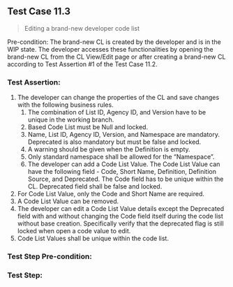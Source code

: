 ## Test Case 11.3

> Editing a brand-new developer code list

Pre-condition: The brand-new CL is created by the developer and is in the WIP state. The developer accesses these functionalities by opening the brand-new CL from the CL View/Edit page or after creating a brand-new CL according to Test Assertion #1 of the Test Case 11.2.



### Test Assertion:

1. The developer can change the properties of the CL and save changes with the following business rules.
	1. The combination of List ID, Agency ID, and Version have to be unique in the working branch.
	2. Based Code List must be Null and locked.
	3. Name, List ID, Agency ID, Version, and Namespace are mandatory. Deprecated is also mandatory but must be false and locked.
	4. A warning should be given when the Definition is empty.
	5. Only standard namespace shall be allowed for the “Namespace”.
	6. The developer can add a Code List Value. The Code List Value can have the following field - Code, Short Name, Definition, Definition Source, and Deprecated. The Code field has to be unique within the CL. Deprecated field shall be false and locked.
2. For Code List Value, only the Code and Short Name are required.
3. A Code List Value can be removed.
4. The developer can edit a Code List Value details except the Deprecated field with and without changing the Code field itself during the code list without base creation. Specifically verify that the deprecated flag is still locked when open a code value to edit.
5. Code List Values shall be unique within the code list.

### Test Step Pre-condition:



### Test Step: